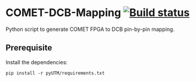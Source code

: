 # COMET-DCB-Mapping [![Build status](https://travis-ci.com/umd-lhcb/COMET-DCB-mapping.svg?master)](https://travis-ci.com/umd-lhcb)
Python script to generate COMET FPGA to DCB pin-by-pin mapping.


## Prerequisite
Install the dependencies:
```
pip install -r pyUTM/requirements.txt
```
